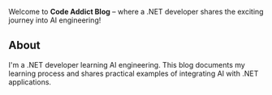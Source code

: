 Welcome to **Code Addict Blog** – where a .NET developer shares the exciting journey into AI engineering! 

## About

I'm a .NET developer learning AI engineering. This blog documents my learning process and shares practical examples of integrating AI with .NET applications.
